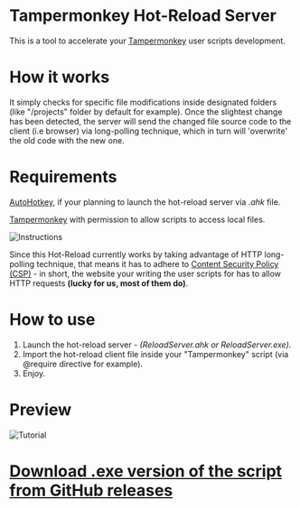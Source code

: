 # Tampermonkey Hot-Reload Server
This is a tool to accelerate your [Tampermonkey](https://www.tampermonkey.net) user scripts development.

# How it works
It simply checks for specific file modifications inside designated folders (like "/projects" folder by default for example). Once the slightest change has been detected, the server will send the changed file source code to the client (i.e browser) via long-polling technique, which in turn will 'overwrite' the old code with the new one.

# Requirements
[AutoHotkey](https://www.autohotkey.com/download/), if your planning to launch the hot-reload server via *.ahk* file.

[Tampermonkey](https://www.tampermonkey.net) with permission to allow scripts to access local files.

![Instructions](https://i.imgur.com/VifFXC4.png)

Since this Hot-Reload currently works by taking advantage of HTTP long-polling technique, that means it has to adhere to [Content Security Policy (CSP)](https://developer.mozilla.org/en-US/docs/Web/HTTP/CSP) - in short, the website your writing the user scripts for has to allow HTTP requests **(lucky for us, most of them do)**.

# How to use

1. Launch the hot-reload server - *(ReloadServer.ahk or ReloadServer.exe)*.
2. Import the hot-reload client file inside your "Tampermonkey" script (via @require directive for example).
3. Enjoy.

# Preview
![Tutorial](https://giant.gfycat.com/AcceptableOnlyHamster.gif)

# [Download .exe version of the script from GitHub releases](https://github.com/manciuszz/Tampermonkey-Hot-Reload/releases/download/v0.1/hotreload.zip)